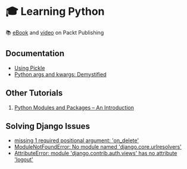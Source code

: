 # :mortar_board: Learning Python

:books: [eBook][ebook] and [video][video] on Packt Publishing

## Documentation

- [Using Pickle](https://wiki.python.org/moin/UsingPickle)
- [Python args and kwargs: Demystified](https://realpython.com/python-kwargs-and-args/)

[ebook]: https://www.packtpub.com/product/learning-python/9781783551712
[video]: https://www.packtpub.com/product/learning-python-video/9781788995115

## Other Tutorials

1. [Python Modules and Packages – An Introduction](https://realpython.com/python-modules-packages/)

## Solving Django Issues

- [missing 1 required positional argument: 'on_delete'](https://stackoverflow.com/questions/44026548/getting-typeerror-init-missing-1-required-positional-argument-on-delete)
- [ModuleNotFoundError: No module named 'django.core.urlresolvers'](https://stackoverflow.com/questions/43139081/importerror-no-module-named-django-core-urlresolvers)
- [AttributeError: module 'django.contrib.auth.views' has no attribute 'logout'](https://stackoverflow.com/a/51839169)
